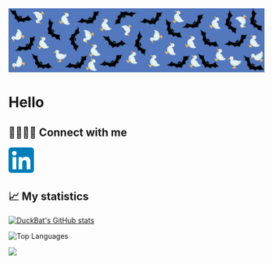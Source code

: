 <img src="/images/DuckBat GitHub banner.png" title="banner">

# Hello

## 🫱🏻‍🫲🏿 Connect with me

<a href="https://www.linkedin.com/in/dangchan/">
    <img src="/icons/LinkedIn_icon.svg.png" style="width: 50px; height: 50px;" title="linkedin" >
</a>


## 📈 My statistics

[![DuckBat's GitHub stats](https://github-readme-stats.vercel.app/api?username=duckbat&show_icons=true&theme=transparent&rank_icon=github)](https://github.com/duckbat?tab=repositories)

![Top Languages](https://github-readme-stats.vercel.app/api/top-langs/?username=duckbat&layout=compact&theme=transparent)

![](https://komarev.com/ghpvc/?username=duckbat)
